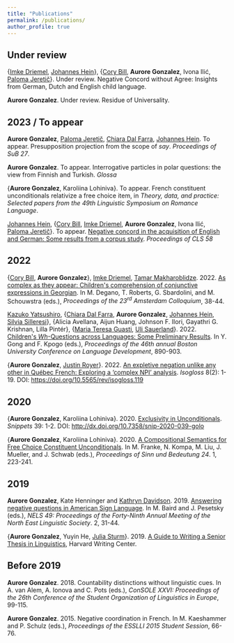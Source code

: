 ```yaml
---
title: "Publications"
permalink: /publications/
author_profile: true
---
```

## Under review


{[Imke Driemel](https://sites.google.com/site/imkedriemel/home), [Johannes Hein](https://www.johannes-hein.de/index.html)}, {[Cory Bill](https://www.corybill.com/), **Aurore Gonzalez**, Ivona Ilić, [Paloma Jeretič](https://wp.nyu.edu/paloma/)}. Under review. Negative Concord without Agree: Insights from German, Dutch and English child language.

**Aurore Gonzalez**. Under review. Residue of Universality.


## 2023 / To appear

**Aurore Gonzalez**, [Paloma Jeretič](https://wp.nyu.edu/paloma/), [Chiara Dal Farra](http://www.bilgroup.it/en/chiara-dal-farra-2/), [Johannes Hein](https://www.johannes-hein.de/index.html). To appear. Presupposition projection from the scope of *say*. *Proceedings of SuB 27*.

**Aurore Gonzalez**. To appear. Interrogative particles in polar questions: the view from Finnish and Turkish. *Glossa*

{**Aurore Gonzalez**, Karoliina Lohiniva}. To appear. French constituent unconditionals relativize a free choice item, in *Theory, data, and
practice: Selected papers from the 49th Linguistic Symposium on Romance Language*.

[Johannes Hein](https://www.johannes-hein.de/index.html), {[Cory Bill](https://www.corybill.com/), [Imke Driemel](https://sites.google.com/site/imkedriemel/home), **Aurore Gonzalez**, Ivona Ilić, [Paloma Jeretič](https://wp.nyu.edu/paloma/)}. To appear. [Negative concord in the acquisition of English and German: Some results from a corpus study](https://ling.auf.net/lingbuzz/007243). *Proceedings of CLS 58*


## 2022

{[Cory Bill](https://www.corybill.com/), **Aurore Gonzalez**}, [Imke Driemel](https://sites.google.com/site/imkedriemel/home), [Tamar Makharoblidze](https://faculty.iliauni.edu.ge/arts/tamar-makharoblidze/?lang=en). 2022. [As complex as they appear: Children's comprehension of conjunctive expressions in Georgian](https://lingbuzz.net/lingbuzz/007101). In M. Degano, T. Roberts, G. Sbardolini, and M. Schouwstra (eds.), *Proceedings of the 23<sup>rd</sup> Amsterdam Colloquium*, 38-44.

[Kazuko Yatsushiro](https://www.leibniz-zas.de/en/people/details/yatsushiro-kazuko/kazuko-yatsushiro), {[Chiara Dal Farra](http://www.bilgroup.it/en/chiara-dal-farra-2/), **Aurore Gonzalez**, [Johannes Hein](https://www.johannes-hein.de/index.html), [Silvia Silleresi](http://www.bilgroup.it/en/silvia-silleresi-2/)}, {Alicia Avellana, Aijun Huang, Johnson F. Ilori, Gayathri G. Krishnan, Lilla Pintér}, {[Maria Teresa Guasti](https://www.unimib.it/maria-teresa-guasti), [Uli Sauerland](https://www.leibniz-zas.de/en/people/details/sauerland-uli/uli-sauerland)}. 2022. [Children's *Wh*-Questions across Languages: Some Preliminary Results](http://www.lingref.com/bucld/46/BUCLD46-67.pdf). In Y. Gong and F. Kpogo (eds.), *Proceedings of the 46th annual Boston University Conference on Language Development*, 890-903.

{**Aurore Gonzalez**, [Justin Royer](http://justinroyer.lingspace.org/?page_id=16)}. 2022. [An expletive negation unlike any other in Québec French: Exploring a ‘complex NPI’ analysis](https://doi.org/10.5565/rev/isogloss.119). *Isogloss* 8(2): 1-19. DOI: https://doi.org/10.5565/rev/isogloss.119

## 2020

{**Aurore Gonzalez**, Karoliina Lohiniva}. 2020. [Exclusivity in Unconditionals](https://www.ledonline.it/snippets/allegati/snippets39001.pdf). *Snippets* 39: 1-2. DOI: http://dx.doi.org/10.7358/snip-2020-039-golo 

{**Aurore Gonzalez**, Karoliina Lohiniva}. 2020. [A Compositional Semantics for Free Choice Constituent Unconditionals](https://semanticsarchive.net/Archive/jI3N2NlY/gonzalez_lohiniva_sub.pdf). In M. Franke, N. Kompa, M. Liu, J. Mueller, and J. Schwab (eds.), *Proceedings of Sinn und Bedeutung 24*. 1, 223-241.

## 2019

**Aurore Gonzalez**, Kate Henninger and [Kathryn Davidson](https://scholar.harvard.edu/kathryndavidson/home). 2019. [Answering negative questions in American Sign Language](http://auroregonzalez.github.io/files/gonzalez_henninger_davidson_2019.pdf). In M. Baird and J. Pesetsky (eds.), *NELS 49: Proceedings of the Forty-Ninth Annual Meeting of the North East Linguistic Society*. 2, 31-44.

{**Aurore Gonzalez**, Yuyin He, [Julia Sturm](https://scholar.harvard.edu/sturm)}. 2019. [A Guide to Writing a Senior Thesis in Linguistics](http://auroregonzalez.github.io/files/a_guide_to_writing_a_senior_thesis_in_linguistics_2019.pdf), Harvard Writing Center.


## Before 2019

**Aurore Gonzalez**. 2018. Countability distinctions without linguistic cues. In A. van Alem, A. Ionova and C. Pots (eds.), *ConSOLE XXVI: Proceedings of the 26th Conference of the Student Organization of Linguistics in Europe*, 99-115.

**Aurore Gonzalez**. 2015. Negative coordination in French. In M. Kaeshammer and P. Schulz (eds.), *Proceedings of the ESSLLI 2015 Student Session*, 66-76.


